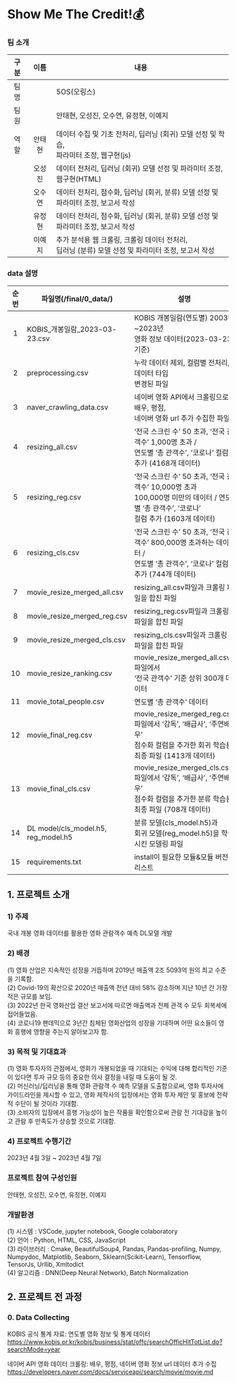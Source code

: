 # Show Me The Credit!💰   

### 팀 소개
|구분|이름|내용|
|:--:|:--:|--|
|팀명||5OS(오링스)|
|팀원||안태현, 오성진, 오수연, 유정현, 이예지|
|역할|안태현|데이터 수집 및 기초 전처리, 딥러닝 (회귀) 모델 선정 및 학습, <br>파라미터 조정, 웹구현(js)|
||오성진|데이터 전처리, 딥러닝 (회귀) 모델 선정 및 파라미터 조정, <br>웹구현(HTML)|
||오수연|데이터 전처리, 점수화, 딥러닝 (회귀, 분류) 모델 선정 및 <br>파라미터 조정, 보고서 작성|
||유정현|데이터 전처리, 점수화, 딥러닝 (회귀, 분류) 모델 선정 및 <br>파라미터 조정, 보고서 작성|
||이예지|추가 분석용 웹 크롤링, 크롤링 데이터 전처리, <br>딥러닝 (분류) 모델 선정 및 파라미터 조정, 보고서 작성|

### data 설명
|순번|파일명(/final/0_data/)|설명|
|:--:|--|--|
|1|KOBIS_개봉일람_2023-03-23.csv|KOBIS 개봉일람(연도별) 2003년~2023년 <br>영화 정보 데이터(2023-03-23 기준)|
|2|preprocessing.csv|누락 데이터 제외, 컬럼별 전처리, 데이터 타입 <br>변경된 파일|
|3|naver_crawling_data.csv|네이버 영화 API에서 크롤링으로 배우, 평점, <br>네이버 영화 url 추가 수집한 파일|
|4|resizing_all.csv|‘전국 스크린 수’ 50 초과, ‘전국 관객수’ 1,000명 초과 / <br>연도별 ‘총 관객수’, ‘코로나’ 컬럼 추가 (4168개 데이터)|
|5|resizing_reg.csv|‘전국 스크린 수’ 50 초과, ‘전국 관객수’ 10,000명 초과 <br>100,000명 미만의 데이터 / 연도별 ‘총 관객수’, ‘코로나’ <br>컬럼 추가 (1603개 데이터)|
|6|resizing_cls.csv|‘전국 스크린 수’ 50 초과, ‘전국 관객수’ 800,000명 초과하는 데이터 / <br>연도별 ‘총 관객수’, ‘코로나’ 컬럼 추가 (744개 데이터)|
|7|movie_resize_merged_all.csv|resizing_all.csv파일과 크롤링 파일을 합친 파일|
|8|movie_resize_merged_reg.csv|resizing_reg.csv파일과 크롤링 파일을 합친 파일|
|9|movie_resize_merged_cls.csv|resizing_cls.csv파일과 크롤링 파일을 합친 파일|
|10|movie_resize_ranking.csv|movie_resize_merged_all.csv파일에서 <br>‘전국 관객수’ 기준 상위 300개 데이터|
|11|movie_total_people.csv|연도별 ‘총 관객수’ 데이터|
|12|movie_final_reg.csv|movie_resize_merged_reg.csv파일에서 ‘감독’, ‘배급사’, ‘주연배우’ <br>점수화 컬럼을 추가한 회귀 학습용 최종 파일 (1413개 데이터)|
|13|movie_final_cls.csv|movie_resize_merged_cls.csv파일에서 ‘감독’, ‘배급사’, ‘주연배우’ <br>점수화 컬럼을 추가한 분류 학습용 최종 파일 (708개 데이터)|
|14|DL model/cls_model.h5, reg_model.h5|분류 모델(cls_model.h5)과 <br>회귀 모델(reg_model.h5)을 학습시킨 모델링 파일|
|15|requirements.txt|install이 필요한 모듈&모듈 버전 리스트|

## 1. 프로젝트 소개 
   
### 1) 주제
국내 개봉 영화 데이터를 활용한 영화 관람객수 예측 DL모델 개발   
   
### 2) 배경
(1) 영화 산업은 지속적인 성장을 거듭하며 2019년 매출액 2조 5093억 원의 최고 수준을 기록함.   
(2) Covid-19의 확산으로 2020년 매출액 전년 대비 58% 감소하며 지난 10년 간 가장 적은 규모를 보임.   
(3) 2022년 한국 영화산업 결산 보고서에 따르면 매출액과 전체 관객 수 모두 회복세에 접어들었음.   
(4) 코로나19 팬데믹으로 3년간 침체된 영화산업의 성장을 기대하며 어떤 요소들이 영화 흥행에 영향을 주는지 알아보고자 함.   
   
### 3) 목적 및 기대효과
(1) 영화 투자자의 관점에서, 영화가 개봉되었을 때 기대되는 수익에 대해 합리적인 기준이 있다면 투자 규모 등의 중요한 의사 결정을 내릴 때 도움이 될 것.   
(2) 머신러닝/딥러닝을 통해 영화 관람객 수 예측 모델을 도출함으로써, 영화 투자사에 가이드라인을 제시할 수 있고, 영화 제작사의 입장에서는 영화 투자 제안 및 홍보에 전략적 수단이 될 것이라 기대함.   
(3) 소비자의 입장에서 흥행 가능성이 높은 작품을 확인함으로써 관람 전 기대감을 높이고 관람 후 만족도가 상승할 것으로 기대함.   
   
### 4) 프로젝트 수행기간
2023년 4월 3일 ~ 2023년 4월 7일   
   
### 프로젝트 참여 구성인원
안태현, 오성진, 오수연, 유정현, 이예지   
   
### 개발환경
(1) 시스템 : VSCode, jupyter notebook, Google colaboratory   
(2) 언어 : Python, HTML, CSS, JavaScript   
(3) 라이브러리 : Cmake, BeautifulSoup4, Pandas, Pandas-profiling,  Numpy, Numpydoc,  Matplotlib, Seaborn, Sklearn(Scikit-Learn), Tensorflow, TensorJs, Urllib, Xmltodict   
(4) 알고리즘 : DNN(Deep Neural Network), Batch Normalization   
   
## 2. 프로젝트 전 과정
   
### 0. Data Collecting
KOBIS 공식 통계 자료: 연도별 영화 정보 및 통계 데이터   
https://www.kobis.or.kr/kobis/business/stat/offc/searchOfficHitTotList.do?searchMode=year   
    
네이버 API 영화 데이터 크롤링: 배우, 평점, 네이버 영화 정보 url 데이터 추가 수집   
https://developers.naver.com/docs/serviceapi/search/movie/movie.md   


